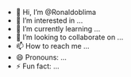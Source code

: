 - 👋 Hi, I’m @Ronaldoblima
- 👀 I’m interested in ...
- 🌱 I’m currently learning ...
- 💞️ I’m looking to collaborate on ...
- 📫 How to reach me ...
- 😄 Pronouns: ...
- ⚡ Fun fact: ...

<!---
Ronaldoblima/Ronaldoblima is a ✨ special ✨ repository because its `README.md` (this file) appears on your GitHub profile.
You can click the Preview link to take a look at your changes.
--->

